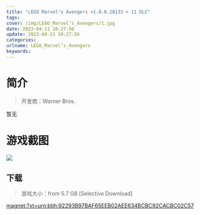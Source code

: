 ```yaml
---
title: "LEGO Marvel’s Avengers v1.0.0.28133 + 11 DLC"
tags: 
cover: /img/LEGO_Marvel’s_Avengers/1.jpg
date: 2023-04-11 10:27:56
update: 2023-04-11 10:27:56
categories: 
urlname: LEGO_Marvel’s_Avengers
keywords: 
---
```

# 简介

> 开发商：Warner Bros.

暂无

# 游戏截图

![](/img/LEGO_Marvel’s_Avengers/2.jpg)


## 下载

> 游戏大小：from 5.7 GB [Selective Download]

[magnet:?xt=urn:btih:92293B97BAF65EEB02AEE634BCBC92CACBC02C57](magnet:?xt=urn:btih:92293B97BAF65EEB02AEE634BCBC92CACBC02C57)